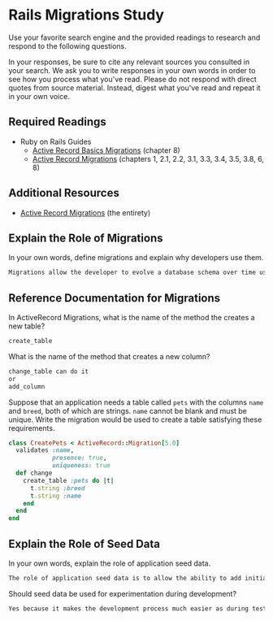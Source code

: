 # Rails Migrations Study

Use your favorite search engine and the provided readings to research and
respond to the following questions.

In your responses, be sure to cite any relevant sources you consulted in your
search. We ask you to write responses in your own words in order to see how you
process what you've read. Please do not respond with direct quotes from source
material. Instead, digest what you've read and repeat it in your own voice.

## Required Readings

-   Ruby on Rails Guides
    -   [Active Record Basics Migrations](http://guides.rubyonrails.org/active_record_basics.html#migrations)
        (chapter 8)
    -   [Active Record Migrations](http://guides.rubyonrails.org/active_record_migrations.html)
        (chapters 1, 2.1, 2.2, 3.1, 3.3, 3.4, 3.5, 3.8, 6, 8)

## Additional Resources
-   [Active Record Migrations](http://guides.rubyonrails.org/active_record_migrations.html)
    (the entirety)

## Explain the Role of Migrations

In your own words, define migrations and explain why developers use them.

```md
Migrations allow the developer to evolve a database schema over time using Ruby instead of making modifications in SQL. Each migration, in essence, creates a new version of the database with updated features including the addition or removal of columns, entries, and tables. Each migration also updates your schema.rb file to reflect the changes of the latest migration. Developers use migration because it is an easy and convenient way to keep your database and associated files flexible and adaptable over time.
```

## Reference Documentation for Migrations

In ActiveRecord Migrations, what is the name of the method the creates a new
table?

```md
create_table
```

What is the name of the method that creates a new column?

```md
change_table can do it
or
add_column
```

Suppose that an application needs a table called `pets` with the columns `name`
and `breed`, both of which are strings. `name` cannot be blank and must be
unique. Write the migration would be used to create a table satisfying these
requirements.

```ruby
class CreatePets < ActiveRecord::Migration[5.0]
  validates :name,
            presence: true,
            uniqueness: true
  def change
    create_table :pets do |t|
      t.string :breed
      t.string :name
    end
  end
end
```

## Explain the Role of Seed Data

In your own words, explain the role of application seed data.

```md
The role of application seed data is to allow the ability to add initial data after the database is created.
```

Should seed data be used for experimentation during development?

```md
Yes because it makes the development process much easier as during testing the developer will not have to manually enter initial data to a database before he/she runs tests on the application.
```
